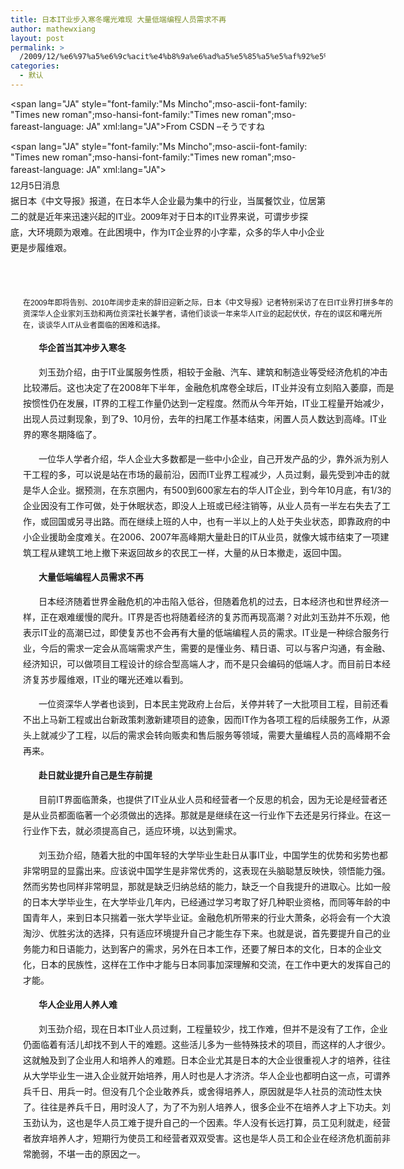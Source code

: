 ```yaml
---
title: 日本IT业步入寒冬曙光难现 大量低端编程人员需求不再
author: mathewxiang
layout: post
permalink: >
  /2009/12/%e6%97%a5%e6%9c%acit%e4%b8%9a%e6%ad%a5%e5%85%a5%e5%af%92%e5%86%ac%e6%9b%99%e5%85%89%e9%9a%be%e7%8e%b0-%e5%a4%a7%e9%87%8f%e4%bd%8e%e7%ab%af%e7%bc%96%e7%a8%8b%e4%ba%ba%e5%91%98%e9%9c%80%e6%b1%82/
categories:
  - 默认
---
```

<span lang="JA" style="font-family:"Ms Mincho";mso-ascii-font-family: "Times new roman";mso-hansi-font-family:"Times new roman";mso-fareast-language: JA" xml:lang="JA">From CSDN –そうですね</span>

<span lang="JA" style="font-family:"Ms Mincho";mso-ascii-font-family: "Times new roman";mso-hansi-font-family:"Times new roman";mso-fareast-language: JA" xml:lang="JA"><span style="font-family: 宋体, Verdana, Arial, Helvetica, sans-serif; line-height: 25px;"><br /> 12月5日消息<br /> 据日本《中文导报》报道，在日本华人企业最为集中的行业，当属餐饮业，位居第二的就是近年来迅速兴起的IT业。2009年对于日本的IT业界来说，可谓步步探底，大环境颇为艰难。在此困境中，作为IT企业界的小字辈，众多的华人中小企业更是步履维艰。</span></span>

<div style="float: left; margin-top: 20px; margin-right: 20px; margin-bottom: 20px; margin-left: 20px; width: 594px;">
  <p style="font-size: 14px; line-height: 25px; text-indent: 25px;">
    <span style="font-family: verdana, sans-serif; font-size: 12px; line-height: 18px;"><br /> 在2009年即将告别、2010年阔步走来的辞旧迎新之际，日本《中文导报》记者特别采访了在日IT业界打拼多年的资深华人企业家刘玉劲和两位资深社长兼学者，请他们谈谈一年来华人IT业的起起伏伏，存在的误区和曙光所在，谈谈华人IT从业者面临的困难和选择。</span>
  </p>
  
  <p style="font-size: 14px; line-height: 25px; text-indent: 25px;">
    <strong>华企首当其冲步入寒冬</strong>
  </p>
  
  <p style="font-size: 14px; line-height: 25px; text-indent: 25px;">
    刘玉劲介绍，由于IT业属服务性质，相较于金融、汽车、建筑和制造业等受经济危机的冲击比较滞后。这也决定了在2008年下半年，金融危机席卷全球后，IT业并没有立刻陷入萎靡，而是按惯性仍在发展，IT界的工程工作量仍达到一定程度。然而从今年开始，IT业工程量开始减少，出现人员过剩现象，到了9、10月份，去年的扫尾工作基本结束，闲置人员人数达到高峰。IT业界的寒冬期降临了。
  </p>
  
  <p style="font-size: 14px; line-height: 25px; text-indent: 25px;">
    一位华人学者介绍，华人企业大多数都是一些中小企业，自己开发产品的少，靠外派为别人干工程的多，可以说是站在市场的最前沿，因而IT业界工程减少，人员过剩，最先受到冲击的就是华人企业。据预测，在东京圈内，有500到600家左右的华人IT企业，到今年10月底，有1/3的企业因没有工作可做，处于休眠状态，即没人上班或已经注销等，从业人员有一半左右失去了工作，或回国或另寻出路。而在继续上班的人中，也有一半以上的人处于失业状态，即靠政府的中小企业援助金度难关。在2006、2007年高峰期大量赴日的IT从业员，就像大城市结束了一项建筑工程从建筑工地上撤下来返回故乡的农民工一样，大量的从日本撤走，返回中国。
  </p>
  
  <p style="font-size: 14px; line-height: 25px; text-indent: 25px;">
    <strong>大量低端编程人员需求不再</strong>
  </p>
  
  <p style="font-size: 14px; line-height: 25px; text-indent: 25px;">
    日本经济随着世界金融危机的冲击陷入低谷，但随着危机的过去，日本经济也和世界经济一样，正在艰难缓慢的爬升。IT界是否也将随着经济的复苏而再现高潮？对此刘玉劲并不乐观，他表示IT业的高潮已过，即使复苏也不会再有大量的低端编程人员的需求。IT业是一种综合服务行业，今后的需求一定会从高端需求产生，需要的是懂业务、精日语、可以与客户沟通，有金融、经济知识，可以做项目工程设计的综合型高端人才，而不是只会编码的低端人才。而目前日本经济复苏步履维艰，IT业的曙光还难以看到。
  </p>
  
  <p style="font-size: 14px; line-height: 25px; text-indent: 25px;">
    一位资深华人学者也谈到，日本民主党政府上台后，关停并转了一大批项目工程，目前还看不出上马新工程或出台新政策刺激新建项目的迹象，因而IT作为各项工程的后续服务工作，从源头上就减少了工程，以后的需求会转向贩卖和售后服务等领域，需要大量编程人员的高峰期不会再来。
  </p>
  
  <p style="font-size: 14px; line-height: 25px; text-indent: 25px;">
    <strong>赴日就业提升自己是生存前提</strong>
  </p>
  
  <p style="font-size: 14px; line-height: 25px; text-indent: 25px;">
    目前IT界面临萧条，也提供了IT业从业人员和经营者一个反思的机会，因为无论是经营者还是从业员都面临著一个必须做出的选择。那就是是继续在这一行业作下去还是另行择业。在这一行业作下去，就必须提高自己，适应环境，以达到需求。
  </p>
  
  <p style="font-size: 14px; line-height: 25px; text-indent: 25px;">
    刘玉劲介绍，随着大批的中国年轻的大学毕业生赴日从事IT业，中国学生的优势和劣势也都非常明显的显露出来。应该说中国学生是非常优秀的，这表现在头脑聪慧反映快，领悟能力强。然而劣势也同样非常明显，那就是缺乏归纳总结的能力，缺乏一个自我提升的进取心。比如一般的日本大学毕业生，在大学毕业几年内，已经通过学习考取了好几种职业资格，而同等年龄的中国青年人，来到日本只揣着一张大学毕业证。金融危机所带来的行业大萧条，必将会有一个大浪淘沙、优胜劣汰的选择，只有适应环境提升自己才能生存下来。也就是说，首先要提升自己的业务能力和日语能力，达到客户的需求，另外在日本工作，还要了解日本的文化，日本的企业文化，日本的民族性，这样在工作中才能与日本同事加深理解和交流，在工作中更大的发挥自己的才能。
  </p>
  
  <p style="font-size: 14px; line-height: 25px; text-indent: 25px;">
    <strong>华人企业用人养人难</strong>
  </p>
  
  <p style="font-size: 14px; line-height: 25px; text-indent: 25px;">
    刘玉劲介绍，现在日本IT业人员过剩，工程量较少，找工作难，但并不是没有了工作，企业仍面临着有活儿却找不到人干的难题。这些活儿多为一些特殊技术的项目，而这样的人才很少。这就触及到了企业用人和培养人的难题。日本企业尤其是日本的大企业很重视人才的培养，往往从大学毕业生一进入企业就开始培养，用人时也是人才济济。华人企业也都明白这一点，可谓养兵千日、用兵一时。但没有几个企业敢养兵，或舍得培养人，原因就是华人社员的流动性太快了。往往是养兵千日，用时没人了，为了不为别人培养人，很多企业不在培养人才上下功夫。刘玉劲认为，这也是华人员工难于提升自己的一个因素。华人没有长远打算，员工见利就走，经营者放弃培养人才，短期行为使员工和经营者双双受害。这也是华人员工和企业在经济危机面前非常脆弱，不堪一击的原因之一。
  </p>
</div>